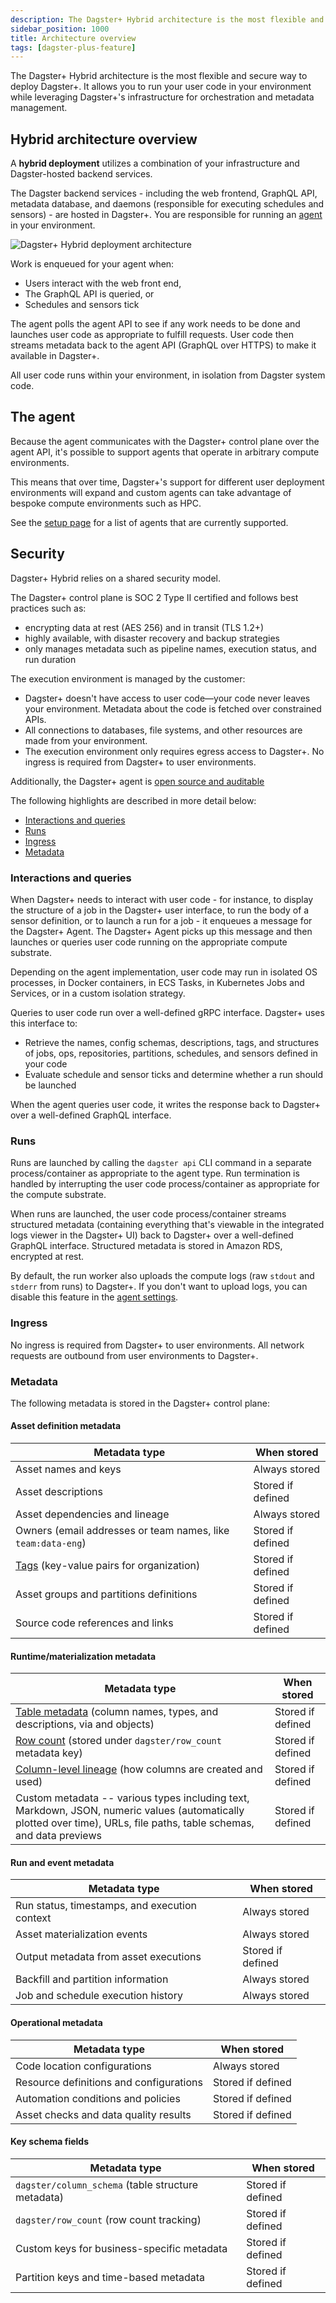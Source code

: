 ```yaml
---
description: The Dagster+ Hybrid architecture is the most flexible and secure way to deploy Dagster+, allowing you to run your user code in your environment while leveraging Dagster+'s infrastructure for orchestration and metadata management.
sidebar_position: 1000
title: Architecture overview
tags: [dagster-plus-feature]
---
```


The Dagster+ Hybrid architecture is the most flexible and secure way to deploy Dagster+. It allows you to run your user code in your environment while leveraging Dagster+'s infrastructure for orchestration and metadata management.

## Hybrid architecture overview

A **hybrid deployment** utilizes a combination of your infrastructure and Dagster-hosted backend services.

The Dagster backend services - including the web frontend, GraphQL API, metadata database, and daemons (responsible for executing schedules and sensors) - are hosted in Dagster+. You are responsible for running an [agent](/deployment/dagster-plus/hybrid#dagster-hybrid-agents) in your environment.

![Dagster+ Hybrid deployment architecture](/images/dagster-plus/deployment/hybrid-architecture.png)

Work is enqueued for your agent when:

- Users interact with the web front end,
- The GraphQL API is queried, or
- Schedules and sensors tick

The agent polls the agent API to see if any work needs to be done and launches user code as appropriate to fulfill requests. User code then streams metadata back to the agent API (GraphQL over HTTPS) to make it available in Dagster+.

All user code runs within your environment, in isolation from Dagster system code.

## The agent

Because the agent communicates with the Dagster+ control plane over the agent API, it's possible to support agents that operate in arbitrary compute environments.

This means that over time, Dagster+'s support for different user deployment environments will expand and custom agents can take advantage of bespoke compute environments such as HPC.

See the [setup page](index.md#dagster-hybrid-agents) for a list of agents that are currently supported.

## Security

Dagster+ Hybrid relies on a shared security model.

The Dagster+ control plane is SOC 2 Type II certified and follows best practices such as:

- encrypting data at rest (AES 256) and in transit (TLS 1.2+)
- highly available, with disaster recovery and backup strategies
- only manages metadata such as pipeline names, execution status, and run duration

The execution environment is managed by the customer:

- Dagster+ doesn't have access to user code—your code never leaves your environment. Metadata about the code is fetched over constrained APIs.
- All connections to databases, file systems, and other resources are made from your environment.
- The execution environment only requires egress access to Dagster+. No ingress is required from Dagster+ to user environments.

Additionally, the Dagster+ agent is [open source and auditable](https://github.com/dagster-io/dagster-cloud)

The following highlights are described in more detail below:

- [Interactions and queries](#interactions-and-queries)
- [Runs](#runs)
- [Ingress](#ingress)
- [Metadata](#metadata)

### Interactions and queries

When Dagster+ needs to interact with user code - for instance, to display the structure of a job in the Dagster+ user interface, to run the body of a sensor definition, or to launch a run for a job - it enqueues a message for the Dagster+ Agent. The Dagster+ Agent picks up this message and then launches or queries user code running on the appropriate compute substrate.

Depending on the agent implementation, user code may run in isolated OS processes, in Docker containers, in ECS Tasks, in Kubernetes Jobs and Services, or in a custom isolation strategy.

Queries to user code run over a well-defined gRPC interface. Dagster+ uses this interface to:

- Retrieve the names, config schemas, descriptions, tags, and structures of jobs, ops, repositories, partitions, schedules, and sensors defined in your code
- Evaluate schedule and sensor ticks and determine whether a run should be launched

When the agent queries user code, it writes the response back to Dagster+ over a well-defined GraphQL interface.

### Runs

Runs are launched by calling the `dagster api` CLI command in a separate process/container as appropriate to the agent type. Run termination is handled by interrupting the user code process/container as appropriate for the compute substrate.

When runs are launched, the user code process/container streams structured metadata (containing everything that's viewable in the integrated logs viewer in the Dagster+ UI) back to Dagster+ over a well-defined GraphQL interface. Structured metadata is stored in Amazon RDS, encrypted at rest.

By default, the run worker also uploads the compute logs (raw `stdout` and `stderr` from runs) to Dagster+. If you don't want to upload logs, you can disable this feature in the [agent settings](/deployment/dagster-plus/management/customizing-agent-settings#disabling-compute-logs).

### Ingress

No ingress is required from Dagster+ to user environments. All network requests are outbound from user environments to Dagster+.

### Metadata

The following metadata is stored in the Dagster+ control plane:

#### Asset definition metadata

| Metadata type                                                                                                 | When stored       |
| ------------------------------------------------------------------------------------------------------------- | ----------------- |
| Asset names and keys                                                                                          | Always stored     |
| Asset descriptions                                                                                            | Stored if defined |
| Asset dependencies and lineage                                                                                | Always stored     |
| Owners (email addresses or team names, like `team:data-eng`)                                                  | Stored if defined |
| [Tags](https://docs.dagster.io/guides/build/assets/metadata-and-tags/tags) (key-value pairs for organization) | Stored if defined |
| Asset groups and partitions definitions                                                                       | Stored if defined |
| Source code references and links                                                                              | Stored if defined     |

#### Runtime/materialization metadata

| Metadata type                                                                                                                                                                                                                                                                                       | When stored       |
| --------------------------------------------------------------------------------------------------------------------------------------------------------------------------------------------------------------------------------------------------------------------------------------------------- | ----------------- |
| [Table metadata](https://docs.dagster.io/guides/build/assets/metadata-and-tags/table-metadata) (column names, types, and descriptions, via <PyObject section="metadata" module="dagster" object="TableSchema" /> and <PyObject section="metadata" module="dagster" object="TableColumn" /> objects) | Stored if defined |
| [Row count](https://docs.dagster.io/guides/build/assets/metadata-and-tags/table-metadata#attaching-row-count) (stored under `dagster/row_count` metadata key)                                                                                                                                       | Stored if defined |
| [Column-level lineage](https://docs.dagster.io/guides/build/assets/metadata-and-tags/column-level-lineage) (how columns are created and used)                                                                                                                                                       | Stored if defined |
| Custom metadata -- various <PyObject section="metadata" module="dagster" object="MetadataValue" /> types including text, Markdown, JSON, numeric values (automatically plotted over time), URLs, file paths, table schemas, and data previews                                                     | Stored if defined |

#### Run and event metadata

| Metadata type                                 | When stored       |
| --------------------------------------------- | ----------------- |
| Run status, timestamps, and execution context | Always stored     |
| Asset materialization events                  | Always stored     |
| Output metadata from asset executions         | Stored if defined     |
| Backfill and partition information            | Always stored |
| Job and schedule execution history            | Always stored     |

#### Operational metadata

| Metadata type                           | When stored       |
| --------------------------------------- | ----------------- |
| Code location configurations            | Always stored     |
| Resource definitions and configurations | Stored if defined |
| Automation conditions and policies      | Stored if defined |
| Asset checks and data quality results   | Stored if defined |

#### Key schema fields

| Metadata type                                      | When stored       |
| -------------------------------------------------- | ----------------- |
| `dagster/column_schema` (table structure metadata) | Stored if defined |
| `dagster/row_count` (row count tracking)           | Stored if defined |
| Custom keys for business-specific metadata         | Stored if defined |
| Partition keys and time-based metadata             | Stored if defined |
